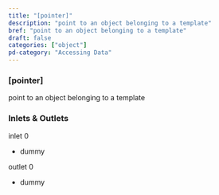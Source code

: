 ```yaml
---
title: "[pointer]"
description: "point to an object belonging to a template"
bref: "point to an object belonging to a template"
draft: false
categories: ["object"]
pd-category: "Accessing Data"
---
```


### [pointer]

point to an object belonging to a template

### Inlets & Outlets

inlet 0

 - dummy

outlet 0

 - dummy
 
